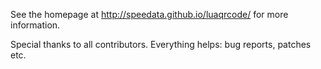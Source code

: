 See the homepage at http://speedata.github.io/luaqrcode/
for more information.

Special thanks to all contributors. Everything helps: bug reports, patches etc.

